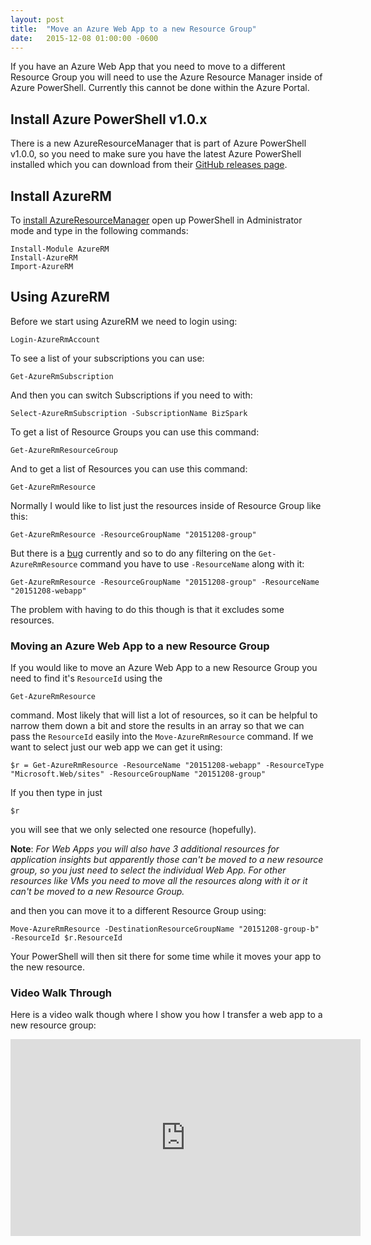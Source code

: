 ```yaml
---
layout: post
title:  "Move an Azure Web App to a new Resource Group"
date:   2015-12-08 01:00:00 -0600
---
```


If you have an Azure Web App that you need to move to a different Resource Group you will need to use the Azure Resource Manager inside of Azure PowerShell. Currently this cannot be done within the Azure Portal.

## Install Azure PowerShell v1.0.x

There is a new AzureResourceManager that is part of Azure PowerShell v1.0.0, so you need to make sure you have the latest Azure PowerShell installed which you can download from their [GitHub releases page][1].

## Install AzureRM

To [install AzureResourceManager][2] open up PowerShell in Administrator mode and type in the following commands:

    Install-Module AzureRM
    Install-AzureRM
    Import-AzureRM

## Using AzureRM

Before we start using AzureRM we need to login using:

```
Login-AzureRmAccount
```

To see a list of your subscriptions you can use:

```
Get-AzureRmSubscription
```

And then you can switch Subscriptions if you need to with:

```
Select-AzureRmSubscription -SubscriptionName BizSpark
```

To get a list of Resource Groups you can use this command:

```
Get-AzureRmResourceGroup
```

And to get a list of Resources you can use this command:

```
Get-AzureRmResource
```

Normally I would like to list just the resources inside of Resource Group like this:

```
Get-AzureRmResource -ResourceGroupName "20151208-group"
```

But there is a [bug][3] currently and so to do any filtering on the `Get-AzureRmResource` command you have to use `-ResourceName` along with it:

```
Get-AzureRmResource -ResourceGroupName "20151208-group" -ResourceName "20151208-webapp"
```

The problem with having to do this though is that it excludes some resources.

### Moving an Azure Web App to a new Resource Group

If you would like to move an Azure Web App to a new Resource Group you need to find it's `ResourceId` using the

```
Get-AzureRmResource
```

command. Most likely that will list a lot of resources, so it can be helpful to narrow them down a bit and store the results in an array so that we can pass the `ResourceId` easily into the `Move-AzureRmResource` command. If we want to select just our web app we can get it using:

```
$r = Get-AzureRmResource -ResourceName "20151208-webapp" -ResourceType "Microsoft.Web/sites" -ResourceGroupName "20151208-group"
```

If you then type in just

```
$r
```

you will see that we only selected one resource (hopefully).

**Note**: *For Web Apps you will also have 3 additional resources for application insights but apparently those can't be moved to a new resource group, so you just need to select the individual Web App. For other resources like VMs you need to move all the resources along with it or it can't be moved to a new Resource Group.*

 and then you can move it to a different Resource Group using:

```
Move-AzureRmResource -DestinationResourceGroupName "20151208-group-b" -ResourceId $r.ResourceId
```

Your PowerShell will then sit there for some time while it moves your app to the new resource.

### Video Walk Through

Here is a video walk though where I show you how I transfer a web app to a new resource group:

<iframe width="560" height="315" src="https://www.youtube.com/embed/YTLokq5riSM?rel=0&amp;controls=0&amp;showinfo=0" frameborder="0" allowfullscreen></iframe>


[1]: https://github.com/Azure/azure-powershell/releases
[2]: https://msdn.microsoft.com/en-us/library/mt125356.aspx
[3]: https://github.com/Azure/azure-powershell/issues/1259

